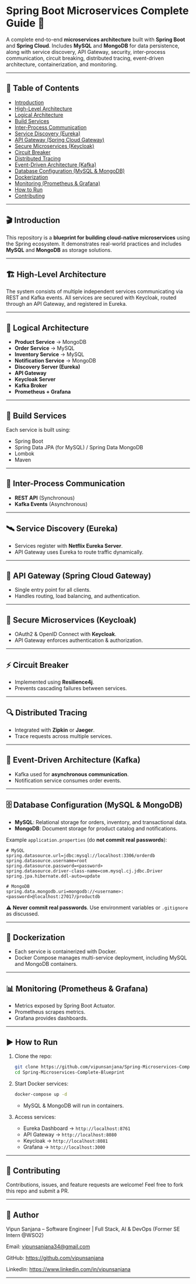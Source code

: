 
# Spring Boot Microservices Complete Guide 🚀

A complete end-to-end **microservices architecture** built with **Spring Boot** and **Spring Cloud**.
Includes **MySQL** and **MongoDB** for data persistence, along with service discovery, API Gateway, security, inter-process communication, circuit breaking, distributed tracing, event-driven architecture, containerization, and monitoring.

---

## 📑 Table of Contents

* [Introduction](#introduction)
* [High-Level Architecture](#high-level-architecture)
* [Logical Architecture](#logical-architecture)
* [Build Services](#build-services)
* [Inter-Process Communication](#inter-process-communication)
* [Service Discovery (Eureka)](#service-discovery-eureka)
* [API Gateway (Spring Cloud Gateway)](#api-gateway-spring-cloud-gateway)
* [Secure Microservices (Keycloak)](#secure-microservices-keycloak)
* [Circuit Breaker](#circuit-breaker)
* [Distributed Tracing](#distributed-tracing)
* [Event-Driven Architecture (Kafka)](#event-driven-architecture-kafka)
* [Database Configuration (MySQL & MongoDB)](#database-configuration-mysql--mongodb)
* [Dockerization](#dockerization)
* [Monitoring (Prometheus & Grafana)](#monitoring-prometheus--grafana)
* [How to Run](#how-to-run)
* [Contributing](#contributing)

---

## 🎬 Introduction

This repository is a **blueprint for building cloud-native microservices** using the Spring ecosystem.
It demonstrates real-world practices and includes **MySQL** and **MongoDB** as storage solutions.

---

## 🏗 High-Level Architecture

The system consists of multiple independent services communicating via REST and Kafka events.
All services are secured with Keycloak, routed through an API Gateway, and registered in Eureka.

---

## 📐 Logical Architecture

* **Product Service** → MongoDB
* **Order Service** → MySQL
* **Inventory Service** → MySQL
* **Notification Service** → MongoDB
* **Discovery Server (Eureka)**
* **API Gateway**
* **Keycloak Server**
* **Kafka Broker**
* **Prometheus + Grafana**

---

## 🔨 Build Services

Each service is built using:

* Spring Boot
* Spring Data JPA (for MySQL) / Spring Data MongoDB
* Lombok
* Maven

---

## 🔗 Inter-Process Communication

* **REST API** (Synchronous)
* **Kafka Events** (Asynchronous)

---

## 🛰 Service Discovery (Eureka)

* Services register with **Netflix Eureka Server**.
* API Gateway uses Eureka to route traffic dynamically.

---

## 🚪 API Gateway (Spring Cloud Gateway)

* Single entry point for all clients.
* Handles routing, load balancing, and authentication.

---

## 🔐 Secure Microservices (Keycloak)

* OAuth2 & OpenID Connect with **Keycloak**.
* API Gateway enforces authentication & authorization.

---

## ⚡ Circuit Breaker

* Implemented using **Resilience4j**.
* Prevents cascading failures between services.

---

## 🔍 Distributed Tracing

* Integrated with **Zipkin** or **Jaeger**.
* Trace requests across multiple services.

---

## 📡 Event-Driven Architecture (Kafka)

* Kafka used for **asynchronous communication**.
* Notification service consumes order events.

---

## 🗄 Database Configuration (MySQL & MongoDB)

* **MySQL**: Relational storage for orders, inventory, and transactional data.
* **MongoDB**: Document storage for product catalog and notifications.

Example `application.properties` (do **not commit real passwords**):

```properties
# MySQL
spring.datasource.url=jdbc:mysql://localhost:3306/orderdb
spring.datasource.username=root
spring.datasource.password=<password>
spring.datasource.driver-class-name=com.mysql.cj.jdbc.Driver
spring.jpa.hibernate.ddl-auto=update

# MongoDB
spring.data.mongodb.uri=mongodb://<username>:<password>@localhost:27017/productdb
```

⚠️ **Never commit real passwords**. Use environment variables or `.gitignore` as discussed.

---

## 🐳 Dockerization

* Each service is containerized with Docker.
* Docker Compose manages multi-service deployment, including MySQL and MongoDB containers.

---

## 📊 Monitoring (Prometheus & Grafana)

* Metrics exposed by Spring Boot Actuator.
* Prometheus scrapes metrics.
* Grafana provides dashboards.

---

## ▶ How to Run

1. Clone the repo:

   ```bash
   git clone https://github.com/vipunsanjana/Spring-Microservices-Complete-Blueprint.git
   cd Spring-Microservices-Complete-Blueprint
   ```
2. Start Docker services:

   ```bash
   docker-compose up -d
   ```

    * MySQL & MongoDB will run in containers.
3. Access services:

    * Eureka Dashboard → `http://localhost:8761`
    * API Gateway → `http://localhost:8080`
    * Keycloak → `http://localhost:8081`
    * Grafana → `http://localhost:3000`

---

## 🤝 Contributing

Contributions, issues, and feature requests are welcome!
Feel free to fork this repo and submit a PR.

---

## 👤 Author

Vipun Sanjana – Software Engineer | Full Stack, AI & DevOps (Former SE Intern @WSO2)

Email: vipunsanjana34@gmail.com

GitHub: https://github.com/vipunsanjana

LinkedIn: https://www.linkedin.com/in/vipunsanjana

---